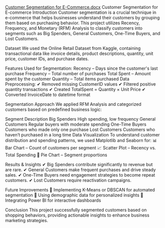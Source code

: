 [Customer Segmentation for E-Commerce.docx](https://github.com/user-attachments/files/19028369/Customer.Segmentation.for.E-Commerce.docx)
Customer Segmentation for E-commerce
Introduction
Customer segmentation is a crucial technique in e-commerce that helps businesses understand their customers by grouping them based on purchasing behavior. This project utilizes Recency, Frequency, and Monetary (RFM) Analysis to classify customers into segments such as Big Spenders, General Customers, One-Time Buyers, and Lost Customers.

Dataset
We used the Online Retail Dataset from Kaggle, containing transactional data like invoice details, product descriptions, quantity, unit price, customer IDs, and purchase dates.

Features Used for Segmentation:
Recency – Days since the customer's last purchase
Frequency – Total number of purchases
Total Spent – Amount spent by the customer
Quantity – Total items purchased
Data Preprocessing:
✔ Removed missing CustomerID values
✔ Filtered positive quantity transactions
✔ Created TotalSpent = Quantity × Unit Price
✔ Converted InvoiceDate to datetime format

Segmentation Approach
We applied RFM Analysis and categorized customers based on predefined business logic:

Segment	Description
Big Spenders	High spending, low frequency
General Customers	Regular buyers with moderate spending
One-Time Buyers	Customers who made only one purchase
Lost Customers	Customers who haven’t purchased in a long time
Data Visualization
To understand customer distribution and spending patterns, we used Matplotlib and Seaborn for:
📊 Bar Chart – Count of customers per segment
📈 Scatter Plot – Recency vs. Total Spending
🥧 Pie Chart – Segment proportions

Results & Insights
✔ Big Spenders contribute significantly to revenue but are rare.
✔ General Customers make frequent purchases and drive steady sales.
✔ One-Time Buyers need engagement strategies to become repeat customers.
✔ Lost Customers require reactivation campaigns.

Future Improvements
🔹 Implementing K-Means or DBSCAN for automated segmentation
🔹 Using demographic data for personalized insights
🔹 Integrating Power BI for interactive dashboards

Conclusion
This project successfully segmented customers based on shopping behaviors, providing actionable insights to enhance business marketing strategies.
